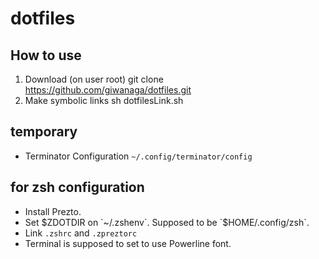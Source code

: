 # dotfiles
## How to use
1. Download (on user root)
  git clone https://github.com/giwanaga/dotfiles.git
2. Make symbolic links
  sh dotfilesLink.sh 


## temporary
 - Terminator Configuration
   `~/.config/terminator/config`

## for zsh configuration
 - Install Prezto.
 - Set $ZDOTDIR on `~/.zshenv`. Supposed to be `$HOME/.config/zsh`.
 - Link `.zshrc` and `.zpreztorc`
 - Terminal is supposed to set to use Powerline font.

